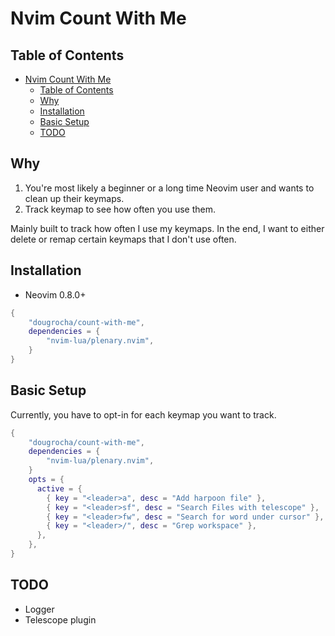 # Nvim Count With Me

## Table of Contents

<!--toc:start-->
- [Nvim Count With Me](#nvim-count-with-me)
  - [Table of Contents](#table-of-contents)
  - [Why](#why)
  - [Installation](#installation)
  - [Basic Setup](#basic-setup)
  - [TODO](#todo)
<!--toc:end-->

## Why

1. You're most likely a beginner or a long time Neovim user and wants to clean up their keymaps.
2. Track keymap to see how often you use them.

Mainly built to track how often I use my keymaps. In the end, I want to either delete or remap certain keymaps that I don't use often.

## Installation

- Neovim 0.8.0+

```lua
{
    "dougrocha/count-with-me",
    dependencies = {
        "nvim-lua/plenary.nvim",
    }
}
```

## Basic Setup

Currently, you have to opt-in for each keymap you want to track.

```lua
{
    "dougrocha/count-with-me",
    dependencies = {
        "nvim-lua/plenary.nvim",
    }
    opts = {
      active = {
        { key = "<leader>a", desc = "Add harpoon file" },
        { key = "<leader>sf", desc = "Search Files with telescope" },
        { key = "<leader>fw", desc = "Search for word under cursor" },
        { key = "<leader>/", desc = "Grep workspace" },
      },
    },
}
```

## TODO

- Logger
- Telescope plugin
